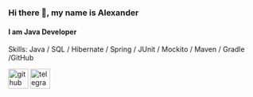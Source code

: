 ### Hi there 👋, my name is Alexander
#### I am Java Developer

Skills: Java / SQL / Hibernate / Spring / JUnit / Mockito / Maven / Gradle /GitHub



[<img src='https://cdn.jsdelivr.net/npm/simple-icons@3.0.1/icons/github.svg' alt='github' height='40'>](https://github.com/https://github.com/MironovAlexanderJR)  [<img src='https://cdn.jsdelivr.net/npm/simple-icons@3.0.1/icons/telegram.svg' alt='telegram' height='40'>](https://t.me/MironovAlexander)  


